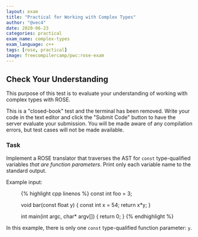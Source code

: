 ```yaml
---
layout: exam
title: "Practical for Working with Complex Types"
author: "@vec4"
date: 2020-06-23
categories: practical
exam_name: complex-types
exam_language: c++
tags: [rose, practical]
image: freecompilercamp/pwc:rose-exam
---
```


## Check Your Understanding ##
This purpose of this test is to evaluate your understanding of working with complex types with ROSE.

This is a "closed-book" test and the terminal has been removed. Write your code in the text editor and click the "Submit Code" button to have the server evaluate your submission. You will be made aware of any compilation errors, but test cases will not be made available.

### Task ###
Implement a ROSE translator that traverses the AST for `const` type-qualified variables *that are function parameters*. Print only each variable name to the standard output.

Example input:

<figure class="lineno-container">
{% highlight cpp linenos %}
const int foo = 3;

void bar(const float y) {
  const int x = 54;
  return x*y;
}

int main(int argc, char* argv[]) {
	return 0;
}
{% endhighlight %}
</figure>

In this example, there is only one `const` type-qualified function parameter: `y`.
